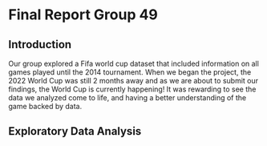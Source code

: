 # Final Report Group 49

## Introduction
Our group explored a Fifa world cup dataset that included information on all games played until the 2014 tournament. When we began the project, the 2022 World Cup was still 2 months away and as we are about to submit our findings, the World Cup is currently happening! It was rewarding to see the data we analyzed come to life, and having a better understanding of the game backed by data.

## Exploratory Data Analysis
